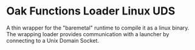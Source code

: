 # Oak Functions Loader Linux UDS

A thin wrapper for the "baremetal" runtime to compile it as a linux binary. The wrapping loader provides communication with a launcher by connecting to a Unix Domain Socket.
